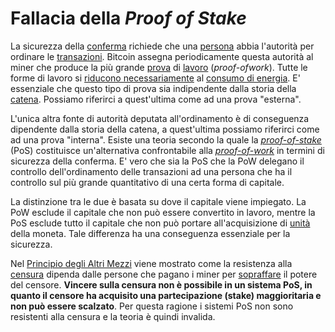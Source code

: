 # Fallacia della _Proof of Stake_



La sicurezza della [conferma]() richiede che una [persona]() abbia l'autorità per ordinare le [transazioni](). Bitcoin assegna periodicamente questa autorità al miner che produce la più grande [prova]() di [lavoro]() (_proof-ofwork_). Tutte le forme di lavoro si [riducono necessariamente]() al [consumo di energia](). E' essenziale che questo tipo di prova sia indipendente dalla storia della [catena](). Possiamo riferirci a quest'ultima come ad una prova "esterna".

L'unica altra fonte di autorità deputata all'ordinamento è di conseguenza dipendente dalla storia della catena, a quest'ultima possiamo riferirci come ad una prova "interna". Esiste una teoria secondo la quale la [_proof-of-stake_]() (PoS) costituisce un'alternativa confrontabile alla [_proof-of-work_]() in termini di sicurezza della conferma. E' vero che sia la PoS che la PoW delegano il controllo dell'ordinamento delle transazioni ad una persona che ha il controllo sul più grande quantitativo di una certa forma di capitale.

La distinzione tra le due è basata su dove il capitale viene impiegato. La PoW esclude il capitale che non può essere convertito in lavoro, mentre la PoS esclude tutto il capitale che non può portare all'acquisizione di [unità]() della moneta. Tale differenza ha una conseguenza essenziale per la sicurezza.

Nel [Principio degli Altri Mezzi]() viene mostrato come la resistenza alla [censura]() dipenda dalle persone che pagano i miner per [sopraffare]() il potere del censore. **Vincere sulla censura non è possibile in un sistema PoS, in quanto il censore ha acquisito una partecipazione (stake) maggioritaria e non può essere scalzato**. Per questa ragione i sistemi PoS non sono resistenti alla censura e la teoria è quindi invalida.

